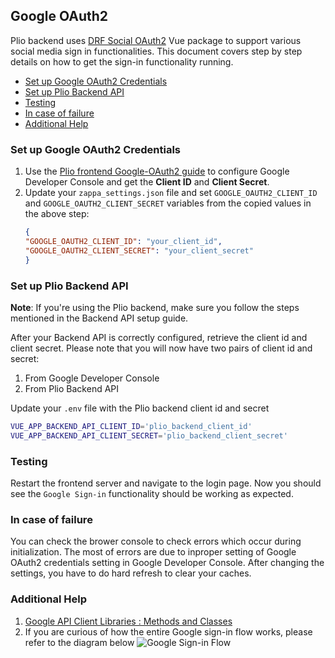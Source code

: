 ## Google OAuth2
Plio backend uses [DRF Social OAuth2](https://github.com/RealmTeam/django-rest-framework-social-oauth2) Vue package to support various social media sign in functionalities. This document covers step by step details on how to get the sign-in functionality running.

  - [Set up Google OAuth2 Credentials](#set-up-google-oauth2-credentials)
  - [Set up Plio Backend API](#set-up-plio-backend-api)
  - [Testing](#testing)
  - [In case of failure](#in-case-of-failure)
  - [Additional Help](#additional-help)

### Set up Google OAuth2 Credentials
1. Use the [Plio frontend Google-OAuth2 guide](https://github.com/avantifellows/plio-frontend/blob/master/docs/oauth/GOOGLE-OAUTH2.md#set-up-google-oauth2-credentials) to configure Google Developer Console and get the **Client ID** and **Client Secret**.
2.  Update your `zappa_settings.json` file and set `GOOGLE_OAUTH2_CLIENT_ID` and `GOOGLE_OAUTH2_CLIENT_SECRET` variables from the copied values in the above step:
    ```json
    {
    "GOOGLE_OAUTH2_CLIENT_ID": "your_client_id",
    "GOOGLE_OAUTH2_CLIENT_SECRET": "your_client_secret"
    }
    ```


### Set up Plio Backend API

**Note**: If you're using the Plio backend, make sure you follow the steps mentioned in the Backend API setup guide.

After your Backend API is correctly configured, retrieve the client id and client secret. Please note that you will now have two pairs of client id and secret:
1. From Google Developer Console
2. From Plio Backend API

Update your `.env` file with the Plio backend client id and secret
```sh
VUE_APP_BACKEND_API_CLIENT_ID='plio_backend_client_id'
VUE_APP_BACKEND_API_CLIENT_SECRET='plio_backend_client_secret'
```

### Testing
Restart the frontend server and navigate to the login page. Now you should see the `Google Sign-in` functionality should be working as expected.


### In case of failure
You can check the brower console to check errors which occur during initialization. The most of errors are due to inproper setting of Google OAuth2 credentials setting in Google Developer Console. After changing the settings, you have to do hard refresh to clear your caches.

### Additional Help
1. [Google API Client Libraries : Methods and Classes](https://github.com/google/google-api-javascript-client)
2. If you are curious of how the entire Google sign-in flow works, please refer to the diagram below
![Google Sign-in Flow](https://developers.google.com/identity/sign-in/web/server_side_code_flow.png)
